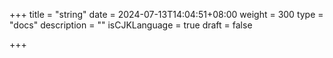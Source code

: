 +++
title = "string"
date = 2024-07-13T14:04:51+08:00
weight = 300
type = "docs"
description = ""
isCJKLanguage = true
draft = false

+++

